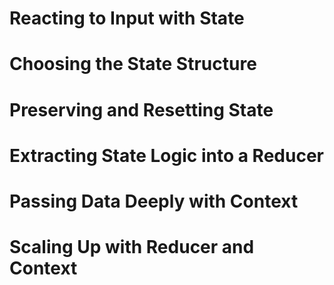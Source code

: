 # Reacting to Input with State

# Choosing the State Structure

# Preserving and Resetting State

# Extracting State Logic into a Reducer

# Passing Data Deeply with Context

# Scaling Up with Reducer and Context